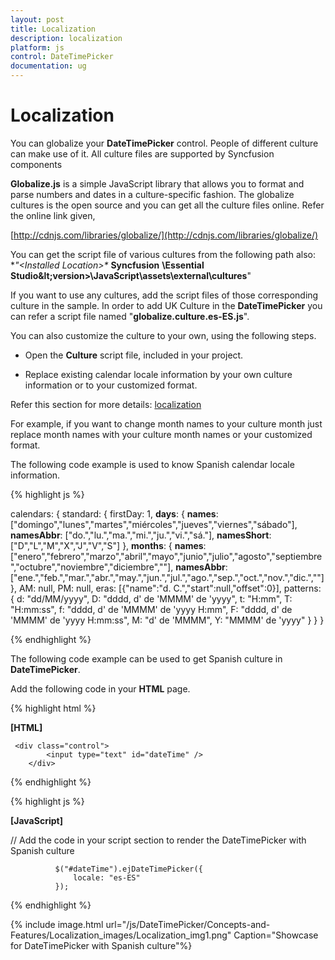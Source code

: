 ```yaml
---
layout: post
title: Localization
description: localization
platform: js
control: DateTimePicker
documentation: ug
---
```


# Localization

You can globalize your **DateTimePicker** control. People of different culture can make use of it. All culture files are supported by Syncfusion components

**Globalize.js** is a simple JavaScript library that allows you to format and parse numbers and dates in a culture-specific fashion. The globalize cultures is the open source and you can get all the culture files online. Refer the online link given,

[http://cdnjs.com/libraries/globalize/](http://cdnjs.com/libraries/globalize/)

You can get the script file of various cultures from the following path also:
**"&lt;Installed Location&gt;\** **Syncfusion** **\Essential Studio\&lt;version&gt;\JavaScript\assets\external\cultures**"

If you want to use any cultures, add the script files of those corresponding culture in the sample. In order to add UK Culture in the **DateTimePicker** you can refer a script file named "**globalize.culture.es-ES.js**". 

You can also customize the culture to your own, using the following steps.

* Open the **Culture** script file, included in your project.

* Replace existing calendar locale information by your own culture information or to your customized format.

Refer this section for more details: [localization](http://help.syncfusion.com/ug/js/default.htm)

For example, if you want to change month names to your culture month just replace month names with your culture month names or your customized format.

The following code example is used to know Spanish calendar locale information.

{% highlight js %}

calendars: {
              standard: {
                  firstDay: 1,
**days**: {
**names**: ["domingo","lunes","martes","miércoles","jueves","viernes","sábado"],
**namesAbbr**: ["do.","lu.","ma.","mi.","ju.","vi.","sá."],
**namesShort**: ["D","L","M","X","J","V","S"]
                  },
**months**: {
**names**: ["enero","febrero","marzo","abril","mayo","junio","julio","agosto","septiembre","octubre","noviembre","diciembre",""],
**namesAbbr**: ["ene.","feb.","mar.","abr.","may.","jun.","jul.","ago.","sep.","oct.","nov.","dic.",""]
                  },
                  AM: null,
                  PM: null,
                  eras: [{"name":"d. C.","start":null,"offset":0}],
                  patterns: {
                      d: "dd/MM/yyyy",
                      D: "dddd, d' de 'MMMM' de 'yyyy",
                      t: "H:mm",
                      T: "H:mm:ss",
                      f: "dddd, d' de 'MMMM' de 'yyyy H:mm",
                      F: "dddd, d' de 'MMMM' de 'yyyy H:mm:ss",
                      M: "d' de 'MMMM",
                      Y: "MMMM' de 'yyyy"
                  }
              }
      }



{% endhighlight %}



The following code example can be used to get Spanish culture in **DateTimePicker**.

Add the following code in your **HTML** page.


  {% highlight html %}

  **[HTML]**
  
     <div class="control">
	        <input type="text" id="dateTime" />
	    </div>


  {% endhighlight %}


  {% highlight js %}

  **[JavaScript]**
  
  // Add the code in your script section to render the DateTimePicker with Spanish culture
  
	          $("#dateTime").ejDateTimePicker({
	              locale: "es-ES"
	          });


  {% endhighlight %}

{% include image.html url="/js/DateTimePicker/Concepts-and-Features/Localization_images/Localization_img1.png" Caption="Showcase for DateTimePicker with Spanish culture"%}

